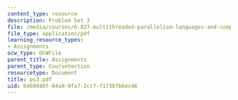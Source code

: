 ```yaml
---
content_type: resource
description: Problem Set 3
file: /media/courses/6-827-multithreaded-parallelism-languages-and-compilers-fall-2002/6469940f04a09fa72cc7f173b7b6ec46_ps3.pdf
file_type: application/pdf
learning_resource_types:
- Assignments
ocw_type: OCWFile
parent_title: Assignments
parent_type: CourseSection
resourcetype: Document
title: ps3.pdf
uid: 6469940f-04a0-9fa7-2cc7-f173b7b6ec46
---
```

